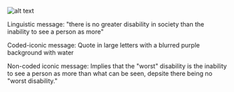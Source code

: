 ![alt text](https://brightwatergroup.com/media/2617/disability-quote-inability.jpg?width=930&height=465)
<p>Linguistic message: "there is no greater disability in society than the inability to see a person as more"</p>
<p>Coded-iconic message: Quote in large letters with a blurred purple background with water</p>
<p>Non-coded iconic message: Implies that the "worst" disability is the inability to see a person as more than what can be seen, depsite there being no "worst disability."
